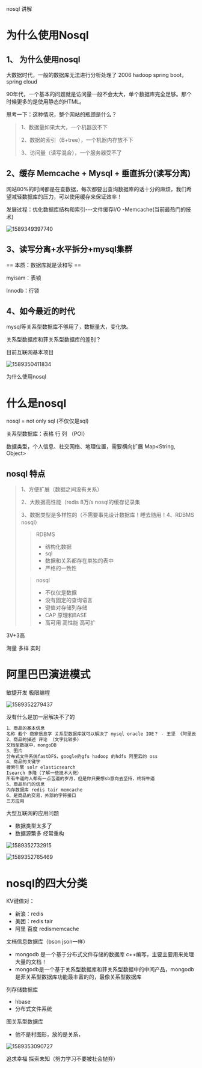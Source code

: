 nosql 讲解 
# 为什么使用Nosql
## 1、 为什么使用nosql

大数据时代，一般的数据库无法进行分析处理了
2006 hadoop
spring boot，spring cloud

90年代，一个基本的问题就是访问量一般不会太大，单个数据库完全足够。那个时候更多的是使用静态的HTML。

思考一下：这种情况，整个网站的瓶颈是什么？

> 1、数据量如果太大，一个机器放不下
>
> 2、数据的索引（B+tree），一个机器内存放不下
>
> 3、访问量（读写混合），一个服务器受不了

## 2、缓存  Memcache + Mysql + 垂直拆分(读写分离)

网站80%的时间都是在查数据，每次都要出查询数据库的话十分的麻烦，我们希望减轻数据库的压力，可以使用缓存来保证效率！

发展过程：优化数据库结构和索引---文件缓存I/O -Memcache(当前最热门的技术)

![1589349397740](C:\Users\lenovo\AppData\Roaming\Typora\typora-user-images\1589349397740.png)

## 3、读写分离+水平拆分+mysql集群

== 本质：数据库就是读和写 ==

myisam：表锁

Innodb：行锁

## 4、如今最近的时代

mysql等关系型数据库不够用了，数据量大，变化快。

关系型数据库和菲关系型数据库的差别？

目前互联网基本项目

![1589350411834](C:\Users\lenovo\AppData\Roaming\Typora\typora-user-images\1589350411834.png)

为什么使用nosql

# 什么是nosql

nosql = not only sql (不仅仅是sql)

关系型数据库：表格 行 列 （POI）

数据类型，个人信息、社交网络、地理位置，需要横向扩展 Map<String, Object>

## nosql 特点

> 1、方便扩展（数据之间没有关系）
>
> 2、大数据高性能（redis 8万/s nosql的缓存记录集
>
> 3、数据类型是多样性的（不需要事先设计数据库！睡去随用！4、RDBMS nosql）
>
> > RDBMS
> >
> > - 结构化数据
> > - sql
> > - 数据和关系都存在单独的表中
> > - 严格的一致性
>
> > nosql
> >
> > - 不仅仅是数据
> > - 没有固定的查询语言
> > - 键值对存储列存储
> > - CAP 原理和BASE
> > - 高可用 高性能 高可扩

3V+3高

海量 多样 实时



# 阿里巴巴演进模式

敏捷开发 极限编程

![1589352279437](C:\Users\lenovo\AppData\Roaming\Typora\typora-user-images\1589352279437.png)

没有什么是加一层解决不了的

```html
1、商品的基本信息
名称 截个 商家信息学 关系型数据库就可以解决了 mysql oracle IOE？ - 王坚 《阿里云的这群疯子》
2、商品的描述 评论 （文字比较多）
文档型数据中，mongoDB
3、图片
分布式文件系统fastDFS，google的gfs hadoop 的hdfs 阿里云的 oss
4、商品的关键字 
搜索引擎 solr elasticsearch
Isearch 多隆（了解一些技术大佬）
所有牛逼的人都有一点苦逼的岁月，但是你只要想sb意向去坚持，终将牛逼
5、商品热门的信息
内存数据库 redis tair memcache
6、是商品的交易，外部的字符接口
三方应用
```

大型互联网的应用问题

- 数据类型太多了
- 数据源繁多 经常重构

![1589352732915](C:\Users\lenovo\AppData\Roaming\Typora\typora-user-images\1589352732915.png)

![1589352765469](C:\Users\lenovo\AppData\Roaming\Typora\typora-user-images\1589352765469.png)

# nosql的四大分类

KV键值对：

- 新浪：redis
- 美团：redis tair 
- 阿里 百度 redismemcache

文档信息数据库（bson json一样）

- mongodb 是一个基于分布式文件存储的数据库 c++编写，主要主要用来处理大量的文档！
- mongodb是一个基于关系型数据库和菲关系型数据中的中间产品，mongodb是菲关系型数据库功能最丰富的的，最像关系型数据库

列存储数据库

- hbase
- 分布式文件系统

图关系型数据库

- 他不是村图形，放的是关系， 

![1589353090727](C:\Users\lenovo\AppData\Roaming\Typora\typora-user-images\1589353090727.png)

追求幸福 探索未知（努力学习不要被社会抛弃）

